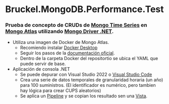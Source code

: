 # Bruckel.MongoDB.Performance.Test

### Prueba de concepto de CRUDs de [Mongo Time Series](https://www.mongodb.com/docs/manual/core/timeseries-collections) en [Mongo Atlas](https://www.mongodb.com/docs/atlas/getting-started/) utilizando [Mongo Driver .NET](https://www.mongodb.com/docs/drivers/csharp/current/).
* Utiliza una imagen de Docker de Mongo Atlas.
  - Recomiendo instalar [Docker Desktop](https://www.docker.com/products/docker-desktop)
  - Seguir los pasos de la [documentación oficial](https://www.mongodb.com/docs/atlas/cli/current/atlas-cli-deploy-docker/#create-a-local-atlas-deployment-with-docker-compose).
  - Dentro de la carpeta Docker del repositortio se ubica el YAML que puede servir de base.
* Aplicación de consola .NET
  - Se puede depurar con Visual Studio 2022 o [Visual Studio Code](https://code.visualstudio.com/)
  - Crea una serie de datos temporales de granularidad horaria (un año) para 100 suministros. (El identificador es numérico, pero tambien hay lógica para crear CUPS aleatorios)
  - Se aplica un [Pipeline](https://www.mongodb.com/docs/manual/core/aggregation-pipeline/) y se copian los resultado sen una [Vista](https://www.mongodb.com/docs/manual/core/materialized-views/).
